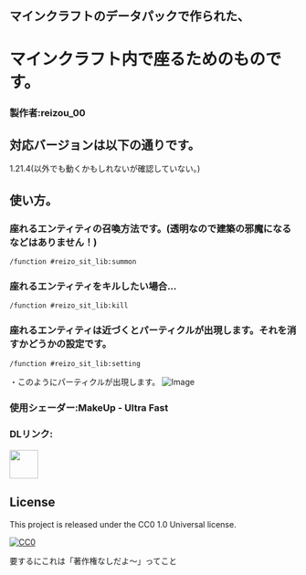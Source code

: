 ## マインクラフトのデータパックで作られた、
# マインクラフト内で座るためのものです。
### 製作者:reizou_00


## 対応バージョンは以下の通りです。

1.21.4(以外でも動くかもしれないが確認していない。)

## 使い方。
### 座れるエンティティの召喚方法です。(透明なので建築の邪魔になるなどはありません！)
```mcfunction
/function #reizo_sit_lib:summon
```
### 座れるエンティティをキルしたい場合...
```mcfunction
/function #reizo_sit_lib:kill
```
### 座れるエンティティは近づくとパーティクルが出現します。それを消すかどうかの設定です。
```mcfunction
/function #reizo_sit_lib:setting
```
・このようにパーティクルが出現します。
![Image](https://github.com/user-attachments/assets/5c5963c4-652d-4792-8780-84ab1b09ad94)

### 使用シェーダー:MakeUp - Ultra Fast

### DLリンク:
<a href="https://modrinth.com/shader/makeup-ultra-fast-shaders/versions">
    <img width="50" src="https://cdn.modrinth.com/data/izsIPI7a/a08432baa86b8ffd58c08f4b3a001ef976ff764d_96.webp">
</a>

## License

This project is released under the CC0 1.0 Universal license.

[![CC0](https://licensebuttons.net/p/zero/1.0/88x31.png)](https://creativecommons.org/publicdomain/zero/1.0/)

要するにこれは「著作権なしだよ～」ってこと